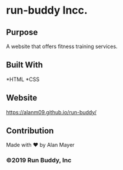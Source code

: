 # run-buddy Incc.

## Purpose
A website that offers fitness training services.

## Built With
*HTML
*CSS

## Website
https://alanm09.github.io/run-buddy/

## Contribution
Made with ❤️ by Alan Mayer

### ©️2019 Run Buddy, Inc 
